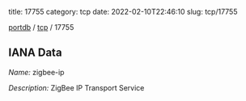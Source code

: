 title: 17755
category: tcp
date: 2022-02-10T22:46:10
slug: tcp/17755

[portdb](/) / [tcp](/category/tcp.html) / 17755


## IANA Data

_Name:_ zigbee-ip

_Description:_ ZigBee IP Transport Service

